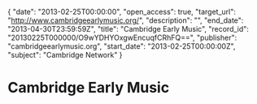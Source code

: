 {
  "date": "2013-02-25T00:00:00", 
  "open_access": true, 
  "target_url": "http://www.cambridgeearlymusic.org/", 
  "description": "", 
  "end_date": "2013-04-30T23:59:59Z", 
  "title": "Cambridge Early Music", 
  "record_id": "20130225T000000/O9wYDHYOxgwEncuqfCRhFQ==", 
  "publisher": "cambridgeearlymusic.org", 
  "start_date": "2013-02-25T00:00:00Z", 
  "subject": "Cambridge Network"
}

# Cambridge Early Music

